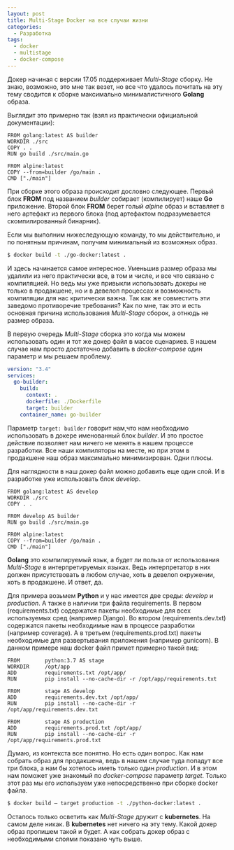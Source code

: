 ```yaml
---
layout: post
title: Multi-Stage Docker на все случаи жизни
categories:
  - Разработка
tags:
  - docker
  - multistage
  - docker-compose
---
```


Докер начиная с версии 17.05 поддерживает *Multi-Stage* сборку. Не знаю, возможно, это мне так везет, но все что удалось почитать на эту тему сводится к сборке максимально минималистичного **Golang** образа.

Выглядит это примерно так (взял из практически официальной документации):

```docker
FROM golang:latest AS builder
WORKDIR ./src
COPY . .
RUN go build ./src/main.go

FROM alpine:latest  
COPY --from=builder /go/main .
CMD ["./main"]
```
При сборке этого образа происходит дословно следующее. Первый блок **FROM** под названием *builder* собирает (компилирует) наше **Go** приложение. Второй блок **FROM** берет голый *alpine* образ и вставляет в него артефакт из первого блока (под артефактом подразумевается скомпилированный бинарник).

Если мы выполним нижеследующую команду, то мы действительно, и по понятным причинам, получим минимальный из возможных образ.

```bash
$ docker build -t ./go-docker:latest .
```

И здесь начинается самое интересное. Уменьшив размер образа мы удалили из него практически все, в том и числе, и все что связано с компиляцией. Но ведь мы уже привыкли использовать докеры не только в продакшене, но и в девелоп процессах и возможность компиляции для нас критически важна. Так как же совместить эти заведомо противоречие требования? Как по мне, так это и есть основная причина использования *Multi-Stage* сборок, а отнюдь не размер образа.

В первую очередь *Multi-Stage* сборка это когда мы можем использовать один и тот же докер файл в массе сценариев. В нашем случае нам просто достаточно добавить в *docker-compose* один параметр и мы решаем проблему.

```yaml
version: "3.4"
services:
  go-builder:
    build:
      context: .
      dockerfile: ./Dockerfile
      target: builder
    container_name: go-builder
```

Параметр ```target: builder``` говорит нам,что нам необходимо использовать в докере именованный блок *builder*. И это простое действие позволяет нам ничего не менять в нашем процессе разработки. Все наши компиляторы на месте, но при этом в продакшене наш образ максимально минимизирован. Одни плюсы.

Для наглядности в наш докер файл можно добавить еще один слой. И в разработке уже использовать блок *develop*.

```docker
FROM golang:latest AS develop
WORKDIR ./src
COPY . .

FROM develop AS builder
RUN go build ./src/main.go

FROM alpine:latest  
COPY --from=builder /go/main .
CMD ["./main"]
```

**Golang** это компилируемый язык, а будет ли польза от использования *Multi-Stage* в интерпретируемых языках. Ведь интерпретатор в них должен присутствовать в любом случае, хоть в девелоп окружении, хоть в продакшене. И ответ, да.

Для примера возьмем **Python** и у нас имеется две среды: *develop* и *production*. А также в наличии три файла requirements. В первом (requirements.txt) содержатся пакеты необходимые для всех используемых сред (например Django). Во втором (requirements.dev.txt) содержатся пакеты необходимые нам в процессе разработки (например coverage). А в третьем (requirements.prod.txt) пакеты необходимые для развертывания приложения (например gunicorn). В данном примере наш docker файл примет примерно такой вид:

```docker
FROM        python:3.7 AS stage
WORKDIR     /opt/app
ADD         requirements.txt /opt/app/
RUN         pip install --no-cache-dir -r /opt/app/requirements.txt

FROM        stage AS develop
ADD         requirements.dev.txt /opt/app/
RUN         pip install --no-cache-dir -r /opt/app/requirements.dev.txt

FROM        stage AS production
ADD         requirements.prod.txt /opt/app/
RUN         pip install --no-cache-dir -r /opt/app/requirements.prod.txt
```

Думаю, из контекста все понятно. Но есть один вопрос. Как нам собрать образ для продакшена, ведь в нашем случае туда попадут все три блока, а нам бы хотелось иметь только один *production*. И в этом нам поможет уже знакомый по *docker-compose* параметр *target*. Только этот раз мы его используем уже непосредственно при сборке docker файла.

```bash
$ docker build — target production -t ./python-docker:latest .
```

Осталось только осветить как *Multi-Stage* дружит с **kubernetes**. На самом деле никак. В **kubernetes** нет ничего на эту тему. Какой докер образ пропишем такой и будет. А как собрать докер образ с необходимыми слоями показано чуть выше.